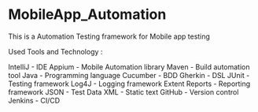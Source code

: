 # MobileApp_Automation
This is a Automation Testing framework for Mobile app testing


Used Tools and Technology :

IntelliJ - IDE
Appium - Mobile Automation library
Maven - Build automation tool
Java - Programming language
Cucumber - BDD
Gherkin - DSL
JUnit - Testing framework
Log4J - Logging framework
Extent Reports - Reporting framework
JSON - Test Data
XML - Static text
GitHub - Version control
Jenkins - CI/CD
